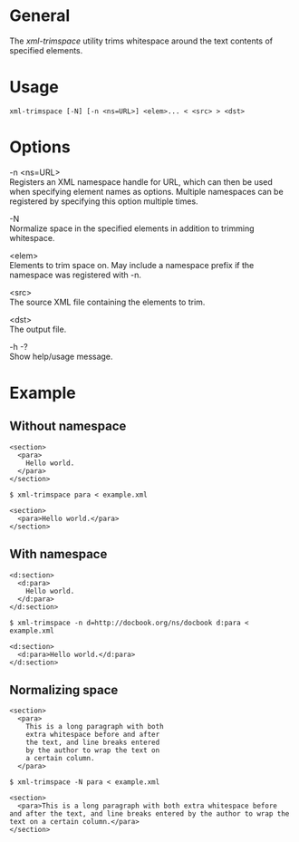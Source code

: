General
=======

The *xml-trimspace* utility trims whitespace around the text contents of specified elements.

Usage
=====

    xml-trimspace [-N] [-n <ns=URL>] <elem>... < <src> > <dst>

Options
=======

-n &lt;ns=URL&gt;  
Registers an XML namespace handle for URL, which can then be used when specifying element names as options. Multiple namespaces can be registered by specifying this option multiple times.

-N  
Normalize space in the specified elements in addition to trimming whitespace.

&lt;elem&gt;  
Elements to trim space on. May include a namespace prefix if the namespace was registered with -n.

&lt;src&gt;  
The source XML file containing the elements to trim.

&lt;dst&gt;  
The output file.

-h -?  
Show help/usage message.

Example
=======

Without namespace
-----------------

    <section>
      <para>
        Hello world.
      </para>
    </section>

    $ xml-trimspace para < example.xml

    <section>
      <para>Hello world.</para>
    </section>

With namespace
--------------

    <d:section>
      <d:para>
        Hello world.
      </d:para>
    </d:section>

    $ xml-trimspace -n d=http://docbook.org/ns/docbook d:para < example.xml

    <d:section>
      <d:para>Hello world.</d:para>
    </d:section>

Normalizing space
-----------------

    <section>
      <para>
        This is a long paragraph with both
        extra whitespace before and after
        the text, and line breaks entered
        by the author to wrap the text on
        a certain column.
      </para>

    $ xml-trimspace -N para < example.xml

    <section>
      <para>This is a long paragraph with both extra whitespace before
    and after the text, and line breaks entered by the author to wrap the
    text on a certain column.</para>
    </section>
